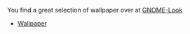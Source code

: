 <!--
.. link:
.. description:
.. tags: Wallpaper
.. date: 2014-02-24 19:14:07
.. title: Wallpaper
.. slug: wallpaper
-->

You find a great selection of wallpaper over at [GNOME-Look](http://gnome-look.org)

  * [Wallpaper](http://gnome-look.org/index.php?xcontentmode=170x171x172x173x174x175x176x177x178x179)


